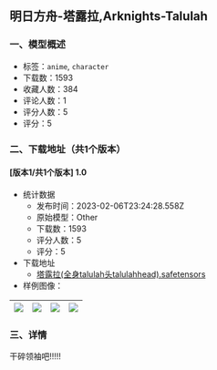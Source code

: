 ## 明日方舟-塔露拉,Arknights-Talulah
### 一、模型概述

- 标签：`anime`, `character`
- 下载数：1593
- 收藏人数：384
- 评论人数：1
- 评分人数：5
- 评分：5

### 二、下载地址（共1个版本）

#### [版本1/共1个版本] 1.0

- 统计数据
  - 发布时间：2023-02-06T23:24:28.558Z
  - 原始模型：Other
  - 下载数：1593
  - 评分人数：5
  - 评分：5
- 下载地址
  - [塔露拉(全身talulah头talulahhead).safetensors](https://civitai.com/api/download/models/7194)
- 样例图像：

| <img src="https://image.civitai.com/xG1nkqKTMzGDvpLrqFT7WA/b8ae1b3c-5bc3-40ff-2ca8-767ff2a5f100/width=450/66407.jpeg" /> | <img src="https://image.civitai.com/xG1nkqKTMzGDvpLrqFT7WA/143f3415-23c8-4359-7526-6ff131015a00/width=450/66406.jpeg" /> | <img src="https://image.civitai.com/xG1nkqKTMzGDvpLrqFT7WA/f2e5bb95-ec42-4ce6-3da5-ae287d37fd00/width=450/66405.jpeg" /> | <img src="https://image.civitai.com/xG1nkqKTMzGDvpLrqFT7WA/1f089aa2-c7b8-439d-918d-25140e85ed00/width=450/66404.jpeg" /> |
| ---- | ---- | ---- | ---- |


### 三、详情
<p>干碎领袖吧!!!!!</p>
